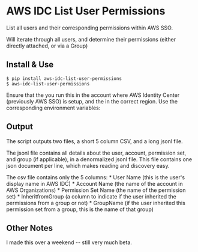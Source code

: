 # AWS IDC List User Permissions

List all users and their corresponding permissions within AWS SSO.

Will iterate through all users, and determine their permissions (either directly attached, or via a Group)

## Install & Use

    $ pip install aws-idc-list-user-permissions
    $ aws-idc-list-user-permissions

Ensure that the you run this in the account where AWS Identity Center (previously AWS SSO) is setup, and the in the correct region. Use the corresponding environment variables:

## Output

The script outputs two files, a short 5 column CSV, and a long jsonl file. 

The jsonl file contains all details about the user, account, permission set, and group (if applicable), in a denormalized jsonl file. This file contains one json document per line, which makes reading and discovery easy.

The csv file contains only the 5 columns:
    * User Name (this is the user's display name in AWS IDC)
    * Account Name (the name of the account in AWS Organizations)
    * Permission Set Name (the name of the permission set)
    * InheritfromGroup (a column to indicate if the user inherited the permissions from a group or not)
    * GroupName (if the user inherited this permission set from a group, this is the name of that group)

## Other Notes

I made this over a weekend -- still very much beta.
